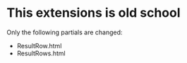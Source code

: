 # This extensions is old school

Only the following partials are changed:

  * ResultRow.html
  * ResultRows.html
